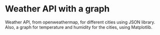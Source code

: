 # Weather API with a graph
Weather API, from openweathermap, for different cities using JSON library.
Also, a graph for temperature and humidity for the cities, using Matplotlib.
